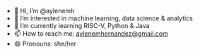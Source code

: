 - 👋 Hi, I’m @aylenemh
- 👀 I’m interested in machine learning, data science & analytics 
- 🌱 I’m currently learning RISC-V, Python & Java 
- 📫 How to reach me: aylenemhernandez@gmail.com
- 😄 Pronouns: she/her

<!---
aylenemh/aylenemh is a ✨ special ✨ repository because its `README.md` (this file) appears on your GitHub profile.
You can click the Preview link to take a look at your changes.
--->
